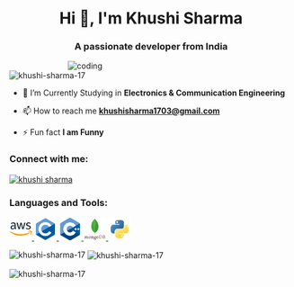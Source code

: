 <h1 align="center">Hi 👋, I'm Khushi Sharma</h1>
<h3 align="center">A passionate developer from India</h3>

<img align="right" alt="coding" width="400" src="https://i.gifer.com/JXA0.gif">

<p align="left"> <img src="https://komarev.com/ghpvc/?username=khushi-sharma-17&label=Profile%20views&color=0e75b6&style=flat" alt="khushi-sharma-17" /> </p>

- 🔭 I’m Currently Studying in **Electronics & Communication Engineering**

- 📫 How to reach me **khushisharma1703@gmail.com**

- ⚡ Fun fact **I am Funny**

<h3 align="left">Connect with me:</h3>
<p align="left">
<a href="https://linkedin.com/in/khushi sharma" target="blank"><img align="center" src="https://raw.githubusercontent.com/rahuldkjain/github-profile-readme-generator/master/src/images/icons/Social/linked-in-alt.svg" alt="khushi sharma" height="30" width="40" /></a>
</p>

<h3 align="left">Languages and Tools:</h3>
<p align="left"> <a href="https://aws.amazon.com" target="_blank" rel="noreferrer"> <img src="https://raw.githubusercontent.com/devicons/devicon/master/icons/amazonwebservices/amazonwebservices-original-wordmark.svg" alt="aws" width="40" height="40"/> </a> <a href="https://www.cprogramming.com/" target="_blank" rel="noreferrer"> <img src="https://raw.githubusercontent.com/devicons/devicon/master/icons/c/c-original.svg" alt="c" width="40" height="40"/> </a> <a href="https://www.w3schools.com/cpp/" target="_blank" rel="noreferrer"> <img src="https://raw.githubusercontent.com/devicons/devicon/master/icons/cplusplus/cplusplus-original.svg" alt="cplusplus" width="40" height="40"/> </a> <a href="https://www.mongodb.com/" target="_blank" rel="noreferrer"> <img src="https://raw.githubusercontent.com/devicons/devicon/master/icons/mongodb/mongodb-original-wordmark.svg" alt="mongodb" width="40" height="40"/> </a> <a href="https://www.python.org" target="_blank" rel="noreferrer"> <img src="https://raw.githubusercontent.com/devicons/devicon/master/icons/python/python-original.svg" alt="python" width="40" height="40"/> </a> </p>

<p><img align="left" src="https://github-readme-stats.vercel.app/api/top-langs?username=khushi-sharma-17&show_icons=true&locale=en&layout=compact" alt="khushi-sharma-17" /></p>

<p>&nbsp;<img align="center" src="https://github-readme-stats.vercel.app/api?username=khushi-sharma-17&show_icons=true&locale=en" alt="khushi-sharma-17" /></p>

<p><img align="center" src="https://github-readme-streak-stats.herokuapp.com/?user=khushi-sharma-17&" alt="khushi-sharma-17" /></p>
